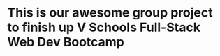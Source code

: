 This is our awesome group project to finish up V Schools Full-Stack Web Dev Bootcamp
=========================================================================
